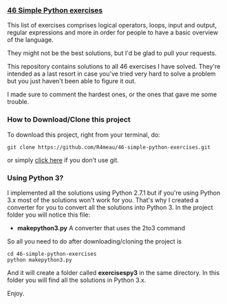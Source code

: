### [46 Simple Python exercises](http://www.ling.gu.se/~lager/python_exercises.html)

This list of exercises comprises logical operators, loops, input and output, regular expressions and more in order for people to have a basic overview of the language.

They might not be the best solutions, but I'd be glad to pull your requests.

This repository contains solutions to all 46 exercises I have solved. They're intended as a last resort in case you've tried very hard to solve a problem but you just haven't been able to figure it out.

I made sure to comment the hardest ones, or the ones that gave me some trouble.


### How to Download/Clone this project

To download this project, right from your terminal, do:

```
git clone https://github.com/R4meau/46-simple-python-exercises.git
```

or simply [click here](https://github.com/R4meau/46-simple-python-exercises/archive/master.zip) if you don't use git.

### Using Python 3?

I implemented all the solutions using Python 2.7.1 but if you're using Python 3.x most of the solutions won't work for you.
That's why I created a converter for you to convert all the solutions into Python 3. 
In the project folder you will notice this file:

- **makepython3.py** A converter that uses the 2to3 command

So all you need to do after downloading/cloning the project is

```
cd 46-simple-python-exercises
python makepython3.py
```

And it will create a folder called **exercisespy3** in the same directory. In this folder you will find all the solutions in Python 3.x.

Enjoy.
